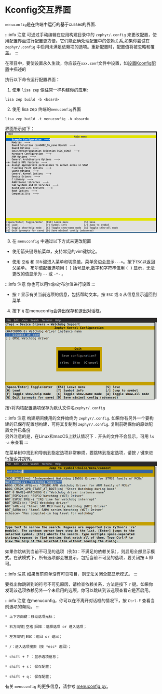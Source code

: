 # Kconfig交互界面

`menuconfig`是在终端中运行的基于curses的界面.

:::info 注意
可通过手动编辑在应用构建目录中的 `zephyr/.config` 来更改配置，使用配置界面进行配置更方便，它们能正确处理配置中的依赖关系,如果你尝试在 `zephyr/.config` 中启用未满足依赖项的选项。重新配置时，配置值将被忽略和覆盖。
:::

在项目中，要使设置永久生效，你应该在`xxx.conf`文件中设置，如[设置Kconfig配置](./Kconfig_configuration.md)中描述的

执行以下命令运行配置界面：

1. 使用 `lisa zep` 像往常一样构建你的应用:

```
lisa zep build -b <board>
```

2. 使用 lisa zep 终端的`menuconfig`界面

```
lisa zep build -t menuconfig -b <board>
```

界面所示如下：
![menuconfig](images/menuconfig.png)


3. 在 `menuconfig` 中通过以下方式来更改配置

* 使用箭头键导航菜单，支持常见的vim键绑定。
  
* 使用 `空格` 和 `回车`键进入菜单和切换值，菜单旁边会显示`--->`。按下`ESC`以返回父菜单。
布尔值配置选项用 `[ ]` 括号显示,数字和字符串值用 `( )` 显示，无法更改的值显示为 `--` 或 `-*-` 。 

:::info 注意
你也可以用`Y`或`N`对布尔值进行设置
:::

* 按 `?` 显示有关当前选项的信息，包括帮助文本。按  `ESC`  或  `Q`  从信息显示返回到菜单
  
4. 按下 `Q`  在menuconfig会弹出保存和退出对话框。

![menuconfig-quit](images/menuconfig-quit.png)

按`Y`将内核配置选项保存为默认文件名`zephyr/.config`

:::info 注意
构建期间使用的文件始终为 `zephyr/.config`. 如果你有另外一个要构建的已保存配置想构建，可将其复制到 `zephyr/.config`. 复制前确保你的原始配置文件已备份  
另外注意的是，在Linux和macOS上默认情况下 `.` 开头的文件不会显示，可用 `ls -a`  来查看
:::

在菜单树中找到和导航到指定选项非常麻烦，要跳转到指定选项，请按 `/` 键来进行搜索并跳转。
![menuconfig-jump-to](images/menuconfig-jump-to.png)

如果你跳转到当前不可见的选项（例如：不满足的依赖关系），则启用全部显示模式。在该模式下，所有选项都会被显示，包括当前不可见的选项，要关闭按 `A` 即可。

:::info 注意
如果当前菜单没有可见项目，则无法关闭全部显示模式。
:::

要找出你跳转到的符号不可见原因，请检查依赖关系，方法是按下 `?` 键。如果你发现该选项依赖另外一个未启用的选项，你可以跳转到该选项查看它是否启用。

:::info 注意
在menuconfig，你可以在不离开对话框的情况下，按 `Ctrl-F` 查看当前选项的帮助。
:::

```
* 上下方向键：移动选项光标；

* 右方向键|空格|回车：选择选项 or 进入选项；

* 左方向键|ESC：返回 or 退出；

* /：进入选项搜索（按 *esc* 返回）；

* shift + ? ：显示选项信息；

* shift + s： 保存配置；

* shift + q： 保存配置；

```

有关 `menuconfig` 的更多信息，请参考 [menuconfig.py](https://cloud.listenai.com/zephyr/zephyr/-/tree/master/scripts/kconfig/menuconfig.py)。
